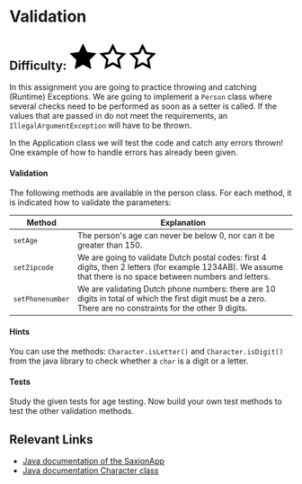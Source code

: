 # Validation
## Difficulty: ![Filled](../resources/star-filled.svg) ![Outlined](../resources/star-outlined.svg) ![Outlined](../resources/star-outlined.svg) 

In this assignment you are going to practice throwing and catching (Runtime) Exceptions.
We are going to implement a `Person` class where several checks need to be performed as soon as a setter is called.
If the values that are passed in do not meet the requirements, an `IllegalArgumentException` will have to be thrown.

In the Application class we will test the code and catch any errors thrown! One example of how to handle errors has already been given.

#### Validation
The following methods are available in the person class. For each method, it is indicated how to validate the parameters:

|Method|Explanation|
|---|---|
|`setAge`|The person's age can never be below 0, nor can it be greater than 150.|
|`setZipcode`|We are going to validate Dutch postal codes: first 4 digits, then 2 letters (for example 1234AB). We assume that there is no space between numbers and letters.|.
|`setPhonenumber`|We are validating Dutch phone numbers: there are 10 digits in total of which the first digit must be a zero. There are no constraints for the other 9 digits.|

#### Hints
You can use the methods: `Character.isLetter()` and `Character.isDigit()` from the java library to check whether a `char` is a digit or a letter.

#### Tests
Study the given tests for age testing. Now build your own test methods to test the other validation methods.

## Relevant Links
* [Java documentation of the SaxionApp](https://saxionapp.hboictlab.nl/nl/saxion/app/SaxionApp.html)
* [Java documentation Character class](https://docs.oracle.com/en/java/javase/11/docs/api/java.base/java/lang/Character.html)


